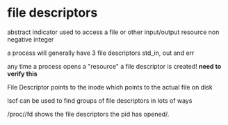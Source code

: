# file descriptors

abstract indicator used to access a file or other input/output resource
non negative integer

a process will generally have 3 file descriptors
    std_in, out and err

any time a process opens a "resource" a file descriptor is created!
    **need to verify this**

File Descriptor points to the inode which points to the actual file on disk

lsof can be used to find groups of file descriptors in lots of ways

/proc/<pid>/fd shows the file descriptors the pid has opened/.
